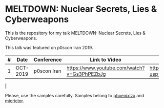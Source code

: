 # MELTDOWN: Nuclear Secrets, Lies & Cyberweapons

This is the repository for my talk MELTDOWN: Nuclear Secrets, Lies & Cyberweapons.

This talk was featured on p0scon Iran 2019.

|#| Date | Conference | Link to Video | Link to Slides |
|---|---|---|---|---|
|1| OCT-2019 | p0scon Iran | https://www.youtube.com/watch?v=Gs3PhPEZbJg | https://docs.google.com/presentation/d/1NuYKTh96F4x7XbRkO1SOuDhSTvSrRH6beyU2lCTtlec/edit?usp=sharing
 |

Please, use the samples carefully.
Samples belong to [phoenixlzx](https://github.com/phoenixlzx/flame-sourcecode) and [micrictor](https://github.com/micrictor/stuxnet).
